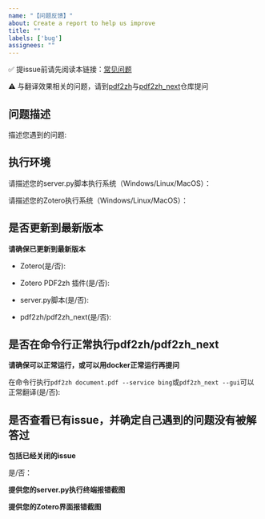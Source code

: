 ```yaml
---
name: "【问题反馈】"
about: Create a report to help us improve
title: ""
labels: ['bug']
assignees: ""
---
```


✅ 提issue前请先阅读本链接：[常见问题](https://github.com/guaguastandup/zotero-pdf2zh/issues/64)

⚠️ 与翻译效果相关的问题，请到[pdf2zh](https://github.com/Byaidu/PDFMathTranslate)与[pdf2zh_next](https://github.com/PDFMathTranslate/PDFMathTranslate-next)仓库提问

## 问题描述
描述您遇到的问题:


## 执行环境
请描述您的server.py脚本执行系统（Windows/Linux/MacOS）：

请描述您的Zotero执行系统（Windows/Linux/MacOS）：

## 是否更新到最新版本
**请确保已更新到最新版本**

- Zotero(是/否):

- Zotero PDF2zh 插件(是/否):

- server.py脚本(是/否):

- pdf2zh/pdf2zh_next(是/否):

## 是否在命令行正常执行pdf2zh/pdf2zh_next
**请确保可以正常运行，或可以用docker正常运行再提问**

在命令行执行`pdf2zh document.pdf --service bing`或`pdf2zh_next --gui`可以正常翻译(是/否): 


## 是否查看已有issue，并确定自己遇到的问题没有被解答过
**包括已经关闭的issue**

是/否：

**提供您的server.py执行终端报错截图**

**提供您的Zotero界面报错截图**
